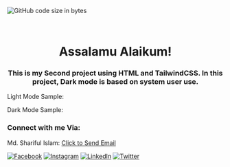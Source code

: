 ![GitHub code size in bytes](https://img.shields.io/github/languages/code-size/Shariful797/beginning-project?style=social&logo=Github&logoColor=black&label=Code-Size&labelColor=black&color=white)

<br>
<h1 align="center">Assalamu Alaikum!</h1>
<h3 align="center">This is my Second project using <b>HTML and TailwindCSS</b>. In this project, Dark mode is based on system user use. </h3>


Light Mode Sample:
<a href="https://github.com/Shariful797/Clone-Google-Home-Page-TailwindCSS/blob/main/Screenshot%20google%20home%20page%20light%20mode.png"></a>

Dark Mode Sample:
<a href="https://github.com/Shariful797/Clone-Google-Home-Page-TailwindCSS/blob/main/Screenshot%20google%20home%20page%20System%20Dark%20mode.png"></a>

<!-- <h2 align="center"> <a href="#/">not live</a> </h2> -->

<h3 align="left">Connect with me Via:</h3>


Md. Shariful Islam: [Click to Send Email](mailto:Shariful797@gmail.com "Shariful797@gmail.com")


[![Facebook][facebook-shield]][facebook-url]
[![Instagram][instagram-shield]][instagram-url]
[![LinkedIn][linkedin-shield]][linkedin-url]
[![Twitter][twitter-shield]][twitter-url]

[facebook-shield]: https://img.shields.io/badge/-Facebook-black.svg?style=flat-square&logo=facebook&color=1877F2&logoColor=black
[facebook-url]: https://facebook.com/Shariful797
[instagram-shield]: https://img.shields.io/badge/-Instagram-black.svg?style=flat-square&logo=instagram&color=black&logoColor=#ff0000
[instagram-url]: https://instagram.com/shariful797
[linkedin-shield]: https://img.shields.io/badge/-LinkedIn-black.svg?style=flat-square&logo=linkedin&colorB=blue
[linkedin-url]: https://linkedin.com/in/Shariful797
[twitter-shield]: https://img.shields.io/badge/-Twitter-black.svg?style=flat-square&logo=x&color=1DA1F2&logoColor=black
[twitter-url]: https://twitter.com/shariful797
